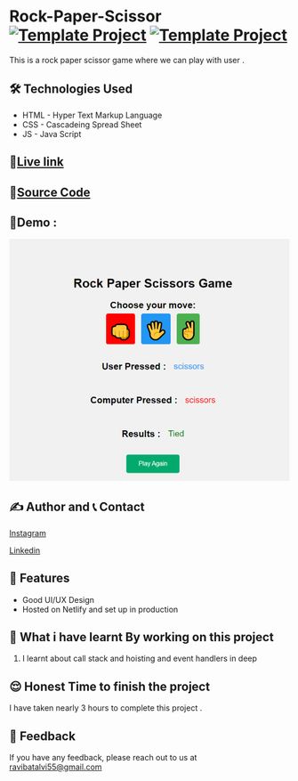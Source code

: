 # Rock-Paper-Scissor [![Template Project](https://img.shields.io/badge/Web-App-red)](http://www.gnu.org/licenses/agpl-3.0) [![Template Project](https://img.shields.io/badge/Technologies%20-HTML%2FCSS%2FJS-brightgreen)](http://www.gnu.org/licenses/agpl-3.0)

This is a rock paper scissor game where we can play with user .


## 🛠 Technologies Used
  - HTML - Hyper Text Markup Language
  - CSS - Cascadeing Spread Sheet
  - JS - Java Script

## 🚀[Live link](https://rockk-paperrr-scissors.netlify.app/)

## 🚀[Source Code](https://github.com/RaviTesla1/rockpaperScissor)


## 🚩Demo :
![](./Screenshot%202023-12-23%20141000.png)







## ✍️ Author and 📞 Contact

  [Instagram](https://www.instagram.com/ravibatalvi752/)
  
  [Linkedin](https://www.linkedin.com/in/ravi-kumar-9a42a8174/)
   

## 📝 Features

- Good UI/UX Design
- Hosted on Netlify and set up in production

## 🤔 What i have learnt By working on this project
1. I learnt about call stack and hoisting and event handlers in deep


## 😌 Honest Time to finish the project

I have taken nearly 3 hours to complete this project .

## 👀 Feedback
If you have any feedback, please reach out to us at ravibatalvi55@gmail.com
